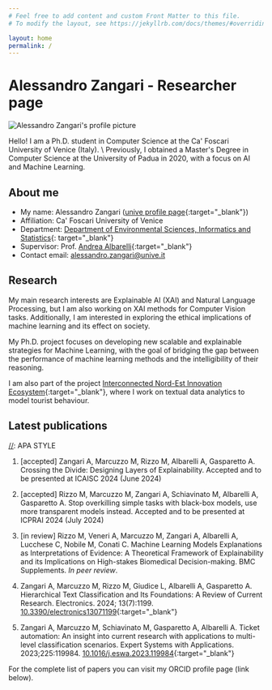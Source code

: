 ```yaml
---
# Feel free to add content and custom Front Matter to this file.
# To modify the layout, see https://jekyllrb.com/docs/themes/#overriding-theme-defaults

layout: home
permalink: /
---
```


# Alessandro Zangari - Researcher page

<div class="home-image">
 <img src="{{ 'assets/me_updated.jpg' }}" alt="Alessandro Zangari's profile picture">
</div>

Hello! I am a Ph.D. student in Computer Science at the Ca' Foscari University of Venice (Italy). \\
Previously, I obtained
a Master's Degree in Computer Science at the University of Padua in 2020, with a focus on AI and Machine Learning.

[//]: # (During my Master's thesis, I developed [DataMole]&#40;https://github.com/alezanga/dataMole&#41;{:target="_blank"}, a GUI-based)
[//]: # (program to clean, analyze and preprocess longitudinal datasets.)

## About me

- My name: Alessandro Zangari ([unive profile page](https://www.unive.it/people/alessandro.zangari){:target="_blank"})
- Affiliation: Ca' Foscari University of Venice
- Department: [Department of Environmental Sciences, Informatics and Statistics](https://www.unive.it/pag/28183/){:
  target="_blank"}
- Supervisor: Prof. [Andrea Albarelli](https://scholar.google.com/citations?user=Y_zlfmoAAAAJ){:target="_blank"}
- Contact email: [alessandro.zangari@unive.it](mailto:alessandro.zangari@unive.it)

## Research

My main research interests are Explainable AI (XAI) and Natural Language Processing, but I am also working on XAI
methods for Computer Vision tasks. Additionally, I am interested in exploring the ethical implications of
machine learning and its effect on society.

My Ph.D. project
focuses on developing new scalable and explainable strategies for Machine Learning, with the goal of bridging the gap
between the performance of machine learning methods and the intelligibility of their reasoning.

I am also part of the project [Interconnected
Nord-Est Innovation Ecosystem](https://pric.unive.it/progetti/spoke-6-inest/home){:target="_blank"}, where I work on
textual data analytics to model tourist behaviour.

## Latest publications

[//]: APA STYLE

1. \[accepted\] Zangari A, Marcuzzo M, Rizzo M, Albarelli A, Gasparetto A. Crossing the Divide: Designing Layers of
   Explainability.
   Accepted and to be presented at ICAISC 2024 (June 2024)

2. \[accepted\] Rizzo M, Marcuzzo M, Zangari A, Schiavinato M, Albarelli A, Gasparetto A. Stop overkilling simple tasks
   with black-box models, use more transparent models instead.
   Accepted and to be presented at ICPRAI 2024 (July 2024)

3. \[in review\] Rizzo M, Veneri A, Marcuzzo M, Zangari A, Albarelli A, Lucchese C, Nobile M, Conati C. Machine Learning
   Models Explanations as Interpretations of Evidence: A Theoretical Framework of Explainability and its Implications on
   High-stakes Biomedical Decision-making. BMC Supplements. _In peer review_.

4. Zangari A, Marcuzzo M, Rizzo M, Giudice L, Albarelli A, Gasparetto A. Hierarchical Text Classification and Its
   Foundations: A Review of Current Research. Electronics. 2024; 13(7):1199. [10.3390/electronics13071199](https://doi.org/10.3390/electronics13071199){:target="_blank"}

5. Zangari A, Marcuzzo M, Schiavinato M, Gasparetto A, Albarelli A. Ticket automation: An insight into current research
   with applications to multi-level classification scenarios. Expert Systems with Applications. 2023;225:119984. [10.1016/j.eswa.2023.119984](https://doi.org/10.1016/j.eswa.2023.119984){:target="_blank"}

For the complete list of papers you can visit my ORCID profile page (link below).

[//]: # (Check out these other pages:)

[//]: # ()

[//]: # (- [About]&#40;/about/&#41;)